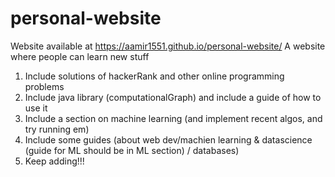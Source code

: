 # personal-website
Website available at https://aamir1551.github.io/personal-website/
A website where people can learn new stuff
1) Include solutions of hackerRank and other online programming problems
2) Include java library (computationalGraph) and include a guide of how to use it
3) Include a section on machine learning (and implement recent algos, and try running em)
4) Include some guides (about web dev/machien learning & datascience (guide for ML should be in ML section) / databases)
5) Keep adding!!! 
